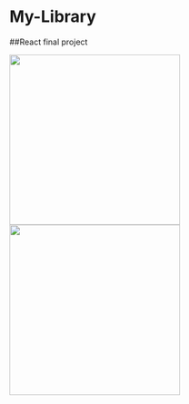 # My-Library

##React final project

<img style="height:300px" src="https://i.ibb.co/pWn3bL8/book-Library.png"/>
<img style="height:300px" src="https://i.ibb.co/gwpBXP4/book-Library2.png"/>
